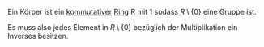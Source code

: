 Ein Körper ist ein [kommutativer](Kommutativgesetz.md) [Ring](Ring.md) R mit 1 sodass $R\setminus\{0\}$ eine Gruppe ist.

Es muss also jedes Element in $R \setminus \{0\}$ bezüglich der Multiplikation ein Inverses besitzen.
